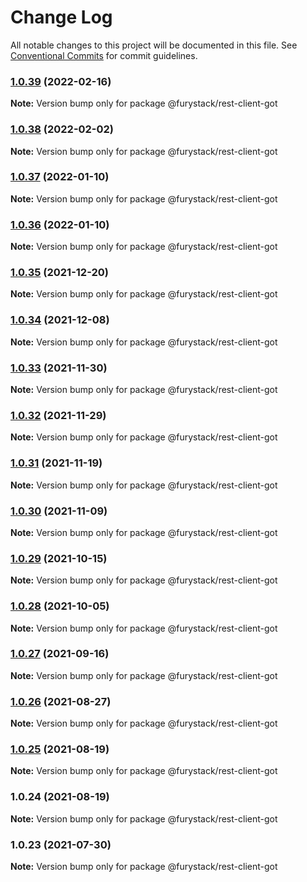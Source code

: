 # Change Log

All notable changes to this project will be documented in this file.
See [Conventional Commits](https://conventionalcommits.org) for commit guidelines.

### [1.0.39](https://github.com/furystack/furystack/compare/@furystack/rest-client-got@1.0.38...@furystack/rest-client-got@1.0.39) (2022-02-16)

**Note:** Version bump only for package @furystack/rest-client-got






### [1.0.38](https://github.com/furystack/furystack/compare/@furystack/rest-client-got@1.0.37...@furystack/rest-client-got@1.0.38) (2022-02-02)

**Note:** Version bump only for package @furystack/rest-client-got






### [1.0.37](https://github.com/furystack/furystack/compare/@furystack/rest-client-got@1.0.35...@furystack/rest-client-got@1.0.37) (2022-01-10)

**Note:** Version bump only for package @furystack/rest-client-got






### [1.0.36](https://github.com/furystack/furystack/compare/@furystack/rest-client-got@1.0.35...@furystack/rest-client-got@1.0.36) (2022-01-10)

**Note:** Version bump only for package @furystack/rest-client-got






### [1.0.35](https://github.com/furystack/furystack/compare/@furystack/rest-client-got@1.0.34...@furystack/rest-client-got@1.0.35) (2021-12-20)

**Note:** Version bump only for package @furystack/rest-client-got






### [1.0.34](https://github.com/furystack/furystack/compare/@furystack/rest-client-got@1.0.33...@furystack/rest-client-got@1.0.34) (2021-12-08)

**Note:** Version bump only for package @furystack/rest-client-got






### [1.0.33](https://github.com/furystack/furystack/compare/@furystack/rest-client-got@1.0.32...@furystack/rest-client-got@1.0.33) (2021-11-30)

**Note:** Version bump only for package @furystack/rest-client-got






### [1.0.32](https://github.com/furystack/furystack/compare/@furystack/rest-client-got@1.0.31...@furystack/rest-client-got@1.0.32) (2021-11-29)

**Note:** Version bump only for package @furystack/rest-client-got






### [1.0.31](https://github.com/furystack/furystack/compare/@furystack/rest-client-got@1.0.30...@furystack/rest-client-got@1.0.31) (2021-11-19)

**Note:** Version bump only for package @furystack/rest-client-got






### [1.0.30](https://github.com/furystack/furystack/compare/@furystack/rest-client-got@1.0.29...@furystack/rest-client-got@1.0.30) (2021-11-09)

**Note:** Version bump only for package @furystack/rest-client-got






### [1.0.29](https://github.com/furystack/furystack/compare/@furystack/rest-client-got@1.0.28...@furystack/rest-client-got@1.0.29) (2021-10-15)

**Note:** Version bump only for package @furystack/rest-client-got






### [1.0.28](https://github.com/furystack/furystack/compare/@furystack/rest-client-got@1.0.27...@furystack/rest-client-got@1.0.28) (2021-10-05)

**Note:** Version bump only for package @furystack/rest-client-got






### [1.0.27](https://github.com/furystack/furystack/compare/@furystack/rest-client-got@1.0.26...@furystack/rest-client-got@1.0.27) (2021-09-16)

**Note:** Version bump only for package @furystack/rest-client-got






### [1.0.26](https://github.com/furystack/furystack/compare/@furystack/rest-client-got@1.0.25...@furystack/rest-client-got@1.0.26) (2021-08-27)

**Note:** Version bump only for package @furystack/rest-client-got






### [1.0.25](https://github.com/furystack/furystack/compare/@furystack/rest-client-got@1.0.24...@furystack/rest-client-got@1.0.25) (2021-08-19)

**Note:** Version bump only for package @furystack/rest-client-got






### 1.0.24 (2021-08-19)

**Note:** Version bump only for package @furystack/rest-client-got






### 1.0.23 (2021-07-30)

**Note:** Version bump only for package @furystack/rest-client-got
